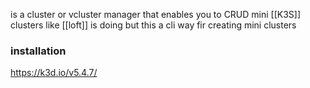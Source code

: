 is a cluster or vcluster manager that enables you to CRUD mini [[K3S]] clusters like [[loft]] is doing but this a cli way fir creating mini clusters 

### installation 
https://k3d.io/v5.4.7/